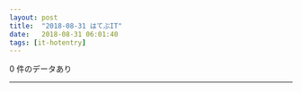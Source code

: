```yaml
---
layout: post
title:  "2018-08-31 はてぶIT"
date:   2018-08-31 06:01:40
tags: [it-hotentry]
---
```

0 件のデータあり

<hr>
